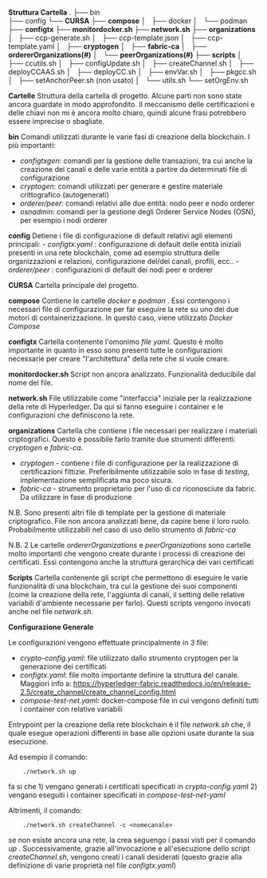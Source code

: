 
**Struttura Cartella**
.
├── bin   
├── config
└── **CURSA**
    ├── **compose**
    │   ├── docker
    │   └── podman
    ├── **configtx**
    ├── **monitordocker.sh**
    ├── **network.sh**
    ├── **organizations**
    │   ├── ccp-generate.sh
    │   ├── ccp-template.json
    │   ├── ccp-template.yaml
    │   ├── **cryptogen**
    │   ├── **fabric-ca**
    │   ├── **ordererOrganizations(#)**
    │   └── **peerOrganizations(#)**
    ├── **scripts**
    │   ├── ccutils.sh
    │   ├── configUpdate.sh
    │   ├── createChannel.sh
    │   ├── deployCCAAS.sh
    │   ├── deployCC.sh
    │   ├── envVar.sh
    │   ├── pkgcc.sh
    │   ├── setAnchorPeer.sh (non usato)
    │   └── utils.sh
    └── setOrgEnv.sh

**Cartelle**
Struttura della cartella di progetto. Alcune parti non sono state ancora guardate in modo approfondito. Il meccanismo delle certificazioni e delle chiavi non mi è ancora molto chiaro, quindi alcune frasi potrebbero essere imprecise o sbagliate. 

**bin**
Comandi utilizzati durante le varie fasi di creazione della blockchain. I più importanti: 
- *configtxgen*: comandi per la gestione delle transazioni, tra cui anche la creazione dei canali e delle varie entità a partire da determinati file di configurazione
- *cryptogen*: comandi utilizzati per generare e gestire materiale crittografico (autogenerati)
- *orderer/peer*: comandi relativi alle due entità: nodo peer e nodo orderer
- *osnadmin*: comandi per la gestione degli Orderer Service Nodes (OSN), per esempio i nodi orderer

**config**
Detiene i file di configurazione di default relativi agli elementi principali:
	- *configtx.yaml* : configurazione di default delle entità iniziali presenti in una rete blockchain, come ad esempio struttura delle organizzazioni e relazioni, configurazione del/dei canali, profili, ecc..
	- *orderer/peer :* configurazioni di default dei nodi peer e orderer

**CURSA**
Cartella principale del progetto. 

**compose**
Contiene le cartelle *docker* e *podman* . Essi contengono i necessari file di configurazione per far eseguire la rete su uno dei due motori di containerizzazione. In questo caso, viene utilizzato *Docker Compose*

**configtx**
Cartella contenente l'omonimo *file yaml*. Questo è molto importante in quanto in esso sono presenti tutte le configurazioni necessarie per creare "l'architettura" della rete che si vuole creare.

**monitordocker.sh**
Script non ancora analizzato. Funzionalità deducibile dal nome del file.

**network.sh**
File utilizzabile come "interfaccia" iniziale per la realizzazione della rete di Hyperledger.
Da qui si fanno eseguire i container e le configurazioni che definiscono la rete.

**organizations**
Cartella che contiene i file necessari per realizzare i materiali criptografici. Questo è possibile farlo tramite due strumenti differenti: *cryptogen* e *fabric-ca*. 

- *cryptogen* - contiene i file di configurazione per la realizzazione di certificazioni fittizie. Preferibilmente utilizzabile solo in fase di *testing*, implementazione semplificata ma poco sicura. 
- *fabric-ca* - strumento proprietario per l'uso di *ca* riconosciute da fabric. Da utilizzare in fase di produzione

N.B. 
Sono presenti altri file di template per la gestione di materiale criptografico. File non ancora analizzati bene, da capire bene il loro ruolo. Probabilmente utilizzabili nel caso di uso dello strumento di *fabric-ca*

N.B. 2 
Le cartelle *ordererOrganizations* e *peerOrganizations* sono cartelle molto importanti che vengono create durante i processi di creazione dei certificati. Essi contengono anche la struttura gerarchica dei vari certificati

**Scripts**
Cartella contenente gli script che permettono di eseguire le varie funzionalità di una blockchain, tra cui la gestione dei suoi componenti (come la creazione della rete, l'aggiunta di canali, il setting delle relative variabili d'ambiente necessarie per farlo). Questi scripts vengono invocati anche nel file *network.sh*.

**Configurazione Generale**

Le configurazioni vengono effettuate principalmente in 3 file:
 - *crypto-config.yaml*:  file utilizzato dallo strumento cryptogen per la generazione dei certificati
 - *configtx.yaml*:  file molto importante definire la struttura del canale. Maggiori info a: https://hyperledger-fabric.readthedocs.io/en/release-2.5/create_channel/create_channel_config.html
 - *compose-test-net.yam*l: docker-compose file in cui vengono definiti tutti i container con relative variabili

Entrypoint per la creazione della rete blockchain è il file *network.sh* che, il quale esegue operazioni differenti in base alle opzioni usate durante la sua esecuzione. 

Ad esempio il comando:

		./network.sh up

fa si che 1) vengano generati i certificati specificati in *crypto-config.yam*l 2) vengano eseguiti i container specificati in *compose-test-net-yaml* 

Altrimenti, il comando:

		./network.sh createChannel -c <nomecanale>

se non esiste ancora una rete, la crea seguengo i passi visti per il comando *up* . Successivamente, grazie all'invocazione e all'esecuzione dello script *createChannel.sh*, vengono creati i canali desiderati (questo grazie alla definizione di varie proprietà nel file *configtx.yaml*)